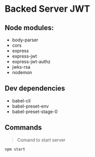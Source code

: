 # Backed Server JWT

## Node modules:

- body-parser
- cors
- express
- express-jwt
- express-jwt-authz
- jwks-rsa
- nodemon

## Dev dependencies

- babel-cli
- babel-preset-env
- babel-preset-stage-0

## Commands

> Comand to start server

```````
npm start
```````